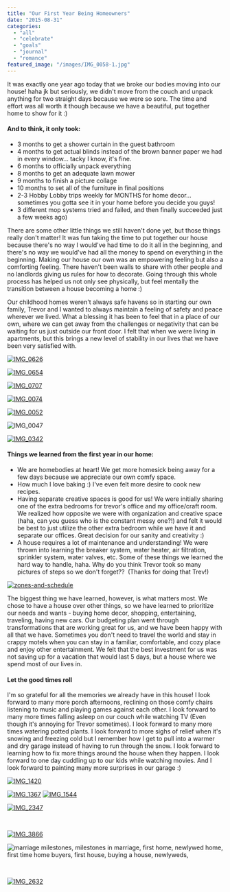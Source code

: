 ```yaml
---
title: "Our First Year Being Homeowners"
date: "2015-08-31"
categories: 
  - "all"
  - "celebrate"
  - "goals"
  - "journal"
  - "romance"
featured_image: "/images/IMG_0058-1.jpg"
---
```


It was exactly one year ago today that we broke our bodies moving into our house! haha jk but seriously, we didn't move from the couch and unpack anything for two straight days because we were so sore. The time and effort was all worth it though because we have a beautiful, put together home to show for it :)

#### And to think, it only took:

- 3 months to get a shower curtain in the guest bathroom
- 4 months to get actual blinds instead of the brown banner paper we had in every window... tacky I know, it's fine.
- 6 months to officially unpack everything
- 8 months to get an adequate lawn mower
- 9 months to finish a picture collage
- 10 months to set all of the furniture in final positions
- 2-3 Hobby Lobby trips weekly for MONTHS for home decor... sometimes you gotta see it in your home before you decide you guys!
- 3 different mop systems tried and failed, and then finally succeeded just a few weeks ago)

There are some other little things we still haven't done yet, but those things really don't matter! It was fun taking the time to put together our house because there's no way I would've had time to do it all in the beginning, and there's no way we would've had all the money to spend on everything in the beginning. Making our house our own was an empowering feeling but also a comforting feeling. There haven't been walls to share with other people and no landlords giving us rules for how to decorate. Going through this whole process has helped us not only see physically, but feel mentally the transition between a house becoming a home :)

Our childhood homes weren't always safe havens so in starting our own family, Trevor and I wanted to always maintain a feeling of safety and peace wherever we lived. What a blessing it has been to feel that in a place of our own, where we can get away from the challenges or negativity that can be waiting for us just outside our front door. I felt that when we were living in apartments, but this brings a new level of stability in our lives that we have been very satisfied with.

[![IMG_0626](/images/IMG_0626.jpg)](http://freshlymarried.com/wp-content/uploads/2015/08/IMG_0626.jpg)

[![IMG_0654](/images/IMG_0654.jpg)](http://freshlymarried.com/wp-content/uploads/2015/08/IMG_0654.jpg)

[![IMG_0707](/images/IMG_0707.jpg)](http://freshlymarried.com/wp-content/uploads/2015/08/IMG_0707.jpg)

[![IMG_0074](/images/IMG_0074.jpg)](http://freshlymarried.com/wp-content/uploads/2015/08/IMG_0074.jpg)

[![IMG_0052](/images/IMG_0052.jpg)](http://freshlymarried.com/wp-content/uploads/2015/08/IMG_0052.jpg)

![IMG_0047](/images/IMG_0047.jpg)

[![IMG_0342](/images/IMG_0342.jpg)](http://freshlymarried.com/wp-content/uploads/2015/08/IMG_0342.jpg)

#### Things we learned from the first year in our home:

- We are homebodies at heart! We get more homesick being away for a few days because we appreciate our own comfy space.
- How much I love baking :) I've even felt more desire to cook new recipes.
- Having separate creative spaces is good for us! We were initially sharing one of the extra bedrooms for trevor's office and my office/craft room. We realized how opposite we were with organization and creative space (haha, can you guess who is the constant messy one?!) and felt it would be best to just utilize the other extra bedroom while we have it and separate our offices. Great decision for our sanity and creativity :)
- A house requires a lot of maintenance and understanding! We were thrown into learning the breaker system, water heater, air filtration, sprinkler system, water valves, etc. Some of these things we learned the hard way to handle, haha. Why do you think Trevor took so many pictures of steps so we don't forget??  (Thanks for doing that Trev!)

[![zones-and-schedule](/images/zones-and-schedule-300x217.jpg)](http://freshlymarried.com/wp-content/uploads/2015/08/zones-and-schedule.jpg)

The biggest thing we have learned, however, is what matters most. We chose to have a house over other things, so we have learned to prioritize our needs and wants - buying home decor, shopping, entertaining, traveling, having new cars. Our budgeting plan went through transformations that are working great for us, and we have been happy with all that we have. Sometimes you don't need to travel the world and stay in crappy motels when you can stay in a familiar, comfortable, and cozy place and enjoy other entertainment. We felt that the best investment for us was not saving up for a vacation that would last 5 days, but a house where we spend most of our lives in.

#### Let the good times roll

I'm so grateful for all the memories we already have in this house! I look forward to many more porch afternoons, reclining on those comfy chairs listening to music and playing games against each other. I look forward to many more times falling asleep on our couch while watching TV (Even though it's annoying for Trevor sometimes). I look forward to many more times watering potted plants. I look forward to more sighs of relief when it's snowing and freezing cold but I remember how I get to pull into a warmer and dry garage instead of having to run through the snow. I look forward to learning how to fix more things around the house when they happen. I look forward to one day cuddling up to our kids while watching movies. And I look forward to painting many more surprises in our garage :)

[![IMG_1420](/images/IMG_1420.jpg)](http://freshlymarried.com/wp-content/uploads/2015/08/IMG_1420.jpg)

[![IMG_1367](/images/IMG_1367.jpg)](http://freshlymarried.com/wp-content/uploads/2015/08/IMG_1367.jpg) [](http://freshlymarried.com/wp-content/uploads/2015/08/IMG_00781.jpg)[![IMG_1544](/images/IMG_1544.jpg)](http://freshlymarried.com/wp-content/uploads/2015/08/IMG_1544.jpg)

[![IMG_2347](/images/IMG_2347-e1453182736170.jpg)](http://freshlymarried.com/wp-content/uploads/2015/08/IMG_2347.jpg)

 

[![IMG_3866](/images/IMG_3866.jpg)](http://freshlymarried.com/wp-content/uploads/2015/08/IMG_3866.jpg)

![marriage milestones, milestones in marriage, first home, newlywed home, first time home buyers, first house, buying a house, newlyweds,](/images/IMG_0078-1.jpg)

 

[![IMG_2632](/images/IMG_2632.jpg)](http://freshlymarried.com/wp-content/uploads/2015/08/IMG_2632.jpg)
